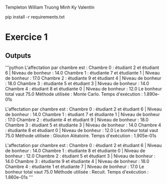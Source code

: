 Templeton William
Truong Minh Ky Valentin


pip install -r requirements.txt

# Exercice 1 

## Outputs
'''python
L'affectation par chambre est :
        Chambre 0 : étudiant  2 et étudiant  6 | Niveau de bonheur : 14.0
        Chambre 1 : étudiante 7 et étudiante 1 | Niveau de bonheur : 17.0
        Chambre 2 : étudiante 9 et étudiant  4 | Niveau de bonheur : 18.0
        Chambre 3 : étudiante 5 et étudiant  3 | Niveau de bonheur : 14.0
        Chambre 4 : étudiant  8 et étudiante 0 | Niveau de bonheur : 12.0
Le bonheur total vaut 75.0
Méthode utilisée : Monte Carlo. Temps d'exécution : 1.890e-01s

L'affectation par chambre est :
        Chambre 0 : étudiant  2 et étudiant  6 | Niveau de bonheur : 14.0
        Chambre 1 : étudiant  7 et étudiante 1 | Niveau de bonheur : 17.0
        Chambre 2 : étudiante 4 et étudiant  9 | Niveau de bonheur : 18.0
        Chambre 3 : étudiant  5 et étudiante 3 | Niveau de bonheur : 14.0
        Chambre 4 : étudiante 8 et étudiant  0 | Niveau de bonheur : 12.0
Le bonheur total vaut 75.0
Méthode utilisée : Glouton Aléatoire. Temps d'exécution : 1.905e-01s

L'affectation par chambre est :
        Chambre 0 : étudiant  2 et étudiant  6 | Niveau de bonheur : 14.0
        Chambre 1 : étudiante 8 et étudiante 0 | Niveau de bonheur : 12.0
        Chambre 2 : étudiant  5 et étudiant  3 | Niveau de bonheur : 14.0
        Chambre 3 : étudiante 9 et étudiante 4 | Niveau de bonheur : 18.0
        Chambre 4 : étudiante 1 et étudiante 7 | Niveau de bonheur : 17.0
Le bonheur total vaut 75.0
Méthode utilisée : Recuit. Temps d'exécution : 1.860e-01s
'''